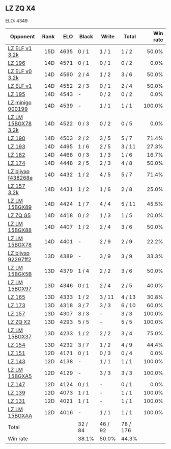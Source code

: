 ## LZ ZQ X4 ##

ELO: 4349

Opponent | Rank | ELO | Black | Write | Total | Win rate
---------|-----:|----:|-------|-------|-------|-------:
[LZ ELF v1 3.2k](LZ%20ELF%20v1%203.2k.md) | 15D | 4635 | 0 / 1 | 1 / 1 | 1 / 2 | 50.0%
[LZ 196](LZ%20196.md) | 14D | 4571 | 0 / 1 | 0 / 1 | 0 / 2 | 0.0%
[LZ ELF v0 3.2k](LZ%20ELF%20v0%203.2k.md) | 14D | 4560 | 2 / 4 | 1 / 2 | 3 / 6 | 50.0%
[LZ ELF v1](LZ%20ELF%20v1.md) | 14D | 4552 | 2 / 3 | 0 / 1 | 2 / 4 | 50.0%
[LZ 195](LZ%20195.md) | 14D | 4543 | - | 0 / 2 | 0 / 2 | 0.0%
[LZ minigo 000199](LZ%20minigo%20000199.md) | 14D | 4539 | - | 1 / 1 | 1 / 1 | 100.0%
[LZ LM 15BGX78 3.2k](LZ%20LM%2015BGX78%203.2k.md) | 14D | 4522 | 0 / 3 | 0 / 2 | 0 / 5 | 0.0%
[LZ 190](LZ%20190.md) | 14D | 4503 | 2 / 2 | 3 / 5 | 5 / 7 | 71.4%
[LZ 193](LZ%20193.md) | 14D | 4495 | 1 / 6 | 2 / 5 | 3 / 11 | 27.3%
[LZ 182](LZ%20182.md) | 14D | 4468 | 0 / 3 | 1 / 3 | 1 / 6 | 16.7%
[LZ 174](LZ%20174.md) | 14D | 4448 | 2 / 5 | 2 / 3 | 4 / 8 | 50.0%
[LZ bjiyxo f438268e](LZ%20bjiyxo%20f438268e.md) | 14D | 4432 | 1 / 2 | 4 / 5 | 5 / 7 | 71.4%
[LZ 157 3.2k](LZ%20157%203.2k.md) | 14D | 4431 | 1 / 2 | 1 / 6 | 2 / 8 | 25.0%
[LZ LM 15BGX89](LZ%20LM%2015BGX89.md) | 14D | 4424 | 1 / 7 | 4 / 4 | 5 / 11 | 45.5%
[LZ ZQ G5](LZ%20ZQ%20G5.md) | 14D | 4418 | 0 / 2 | 1 / 3 | 1 / 5 | 20.0%
[LZ LM 15BGX88](LZ%20LM%2015BGX88.md) | 14D | 4407 | 1 / 2 | 2 / 4 | 3 / 6 | 50.0%
[LZ LM 15BGX78](LZ%20LM%2015BGX78.md) | 14D | 4401 | - | 2 / 9 | 2 / 9 | 22.2%
[LZ bjiyxo 92297ff2](LZ%20bjiyxo%2092297ff2.md) | 13D | 4389 | - | 3 / 9 | 3 / 9 | 33.3%
[LZ LM 15BGX5B](LZ%20LM%2015BGX5B.md) | 13D | 4379 | 1 / 4 | 2 / 2 | 3 / 6 | 50.0%
[LZ LM 15BGX97](LZ%20LM%2015BGX97.md) | 13D | 4346 | 0 / 1 | 2 / 4 | 2 / 5 | 40.0%
[LZ 165](LZ%20165.md) | 13D | 4333 | 1 / 2 | 3 / 11 | 4 / 13 | 30.8%
[LZ 173](LZ%20173.md) | 13D | 4318 | 3 / 7 | 3 / 3 | 6 / 10 | 60.0%
[LZ 157](LZ%20157.md) | 13D | 4307 | 3 / 3 | - | 3 / 3 | 100.0%
[LZ ZQ X2](LZ%20ZQ%20X2.md) | 13D | 4293 | 5 / 5 | - | 5 / 5 | 100.0%
[LZ LM 15BGX37](LZ%20LM%2015BGX37.md) | 13D | 4233 | 1 / 2 | 2 / 2 | 3 / 4 | 75.0%
[LZ 154](LZ%20154.md) | 13D | 4232 | 3 / 7 | 1 / 2 | 4 / 9 | 44.4%
[LZ 151](LZ%20151.md) | 12D | 4171 | 0 / 1 | 0 / 3 | 0 / 4 | 0.0%
[LZ 143](LZ%20143.md) | 12D | 4138 | - | 1 / 1 | 1 / 1 | 100.0%
[LZ LM 15BGXA5](LZ%20LM%2015BGXA5.md) | 12D | 4129 | - | 3 / 3 | 3 / 3 | 100.0%
[LZ 147](LZ%20147.md) | 12D | 4124 | 0 / 1 | - | 0 / 1 | 0.0%
[LZ 139](LZ%20139.md) | 12D | 4073 | 1 / 1 | - | 1 / 1 | 100.0%
[LZ 131](LZ%20131.md) | 12D | 4021 | 1 / 1 | - | 1 / 1 | 100.0%
[LZ LM 15BGXAA](LZ%20LM%2015BGXAA.md) | 12D | 4016 | - | 1 / 1 | 1 / 1 | 100.0%
Total | | | 32 / 84 | 46 / 92 | 78 / 176 | 
Win rate| | | 38.1% | 50.0% | 44.3% | 
